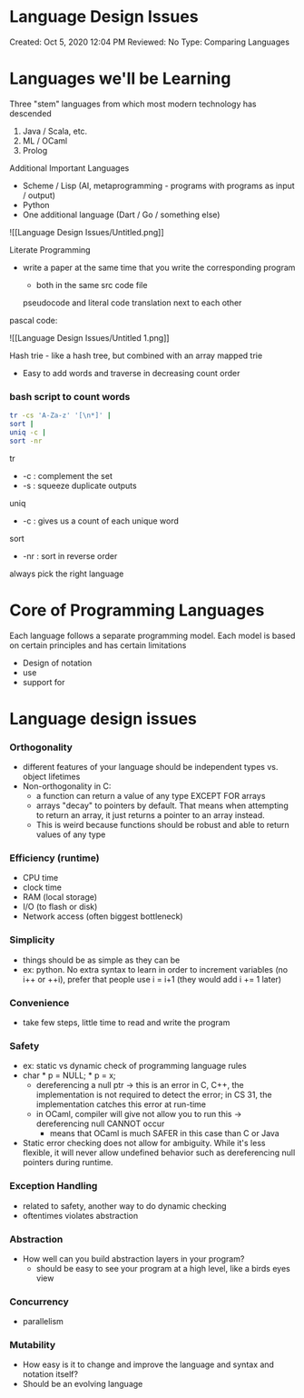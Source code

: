 # Language Design Issues

Created: Oct 5, 2020 12:04 PM
Reviewed: No
Type: Comparing Languages

# Languages we'll be Learning

Three "stem" languages from which most modern technology has descended

1. Java / Scala, etc.
2. ML / OCaml
3. Prolog

Additional Important Languages

- Scheme / Lisp (AI, metaprogramming - programs with programs as input / output)
- Python
- One additional language (Dart / Go / something else)

![[Language Design Issues/Untitled.png]]

Literate Programming 

- write a paper at the same time that you write the corresponding program
    - both in the same src code file

    pseudocode and literal code translation next to each other

pascal code: 

![[Language Design Issues/Untitled 1.png]]

Hash trie - like a hash tree, but combined with an array mapped trie

- Easy to add words and traverse in decreasing count order

### bash script to count words

```bash
tr -cs 'A-Za-z' '[\n*]' |
sort |
uniq -c |
sort -nr
```

tr

- -c : complement the set
- -s : squeeze duplicate outputs

uniq

- -c : gives us a count of each unique word

sort 

- -nr : sort in reverse order

always pick the right language

# Core of Programming Languages

Each language follows a separate programming model. Each model is based on certain principles and has certain limitations

- Design of notation
- use
- support for

# Language design issues

### Orthogonality

- different features of your language should be independent types vs. object lifetimes
- Non-orthogonality in C:
    - a function can return a value of any type EXCEPT FOR arrays
    - arrays "decay" to pointers by default. That means when attempting to return an array, it just returns a pointer to an array instead.
    - This is weird because functions should be robust and able to return values of any type

### Efficiency (runtime)

- CPU time
- clock time
- RAM (local storage)
- I/O (to flash or disk)
- Network access (often biggest bottleneck)

### Simplicity

- things should be as simple as they can be
- ex: python. No extra syntax to learn in order to increment variables (no i++ or ++i), prefer that people use i = i+1 (they would add i += 1 later)

### Convenience

- take few steps, little time to read and write the program

### Safety

- ex: static vs dynamic check of programming language rules
- char * p = NULL; * p = x;
    - dereferencing a null ptr → this is an error in C, C++, the implementation is not required to detect the error; in CS 31, the implementation catches this error at run-time
    - in OCaml, compiler will give not allow you to run this → dereferencing null CANNOT occur
        - means that OCaml is much SAFER in this case than C or Java
- Static error checking does not allow for ambiguity. While it's less flexible, it will never allow undefined behavior such as dereferencing null pointers during runtime.

### Exception Handling

- related to safety, another way to do dynamic checking
- oftentimes violates abstraction

### Abstraction

- How well can you build abstraction layers in your program?
    - should be easy to see your program at a high level, like a birds eyes view

### Concurrency

- parallelism

### Mutability

- How easy is it to change and improve the language and syntax and notation itself?
- Should be an evolving language